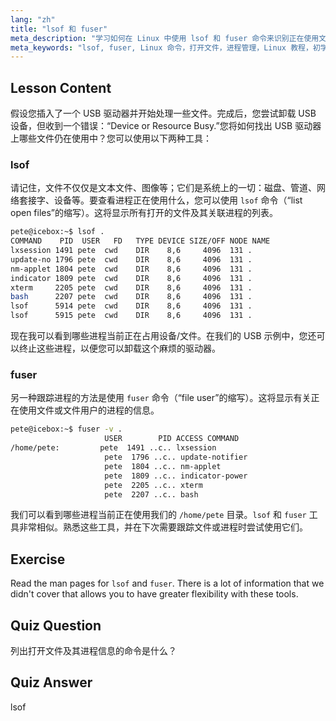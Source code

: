 ```yaml
---
lang: "zh"
title: "lsof 和 fuser"
meta_description: "学习如何在 Linux 中使用 lsof 和 fuser 命令来识别正在使用文件的进程。理解“设备或资源忙”错误并有效管理打开的文件。"
meta_keywords: "lsof, fuser, Linux 命令，打开文件，进程管理，Linux 教程，初学者指南，设备忙"
---
```


## Lesson Content

假设您插入了一个 USB 驱动器并开始处理一些文件。完成后，您尝试卸载 USB 设备，但收到一个错误：“Device or Resource Busy.”您将如何找出 USB 驱动器上哪些文件仍在使用中？您可以使用以下两种工具：

### lsof

请记住，文件不仅仅是文本文件、图像等；它们是系统上的一切：磁盘、管道、网络套接字、设备等。要查看进程正在使用什么，您可以使用 `lsof` 命令（“list open files”的缩写）。这将显示所有打开的文件及其关联进程的列表。

```bash
pete@icebox:~$ lsof .
COMMAND    PID  USER   FD   TYPE DEVICE SIZE/OFF NODE NAME
lxsession 1491 pete  cwd    DIR    8,6     4096  131 .
update-no 1796 pete  cwd    DIR    8,6     4096  131 .
nm-applet 1804 pete  cwd    DIR    8,6     4096  131 .
indicator 1809 pete  cwd    DIR    8,6     4096  131 .
xterm     2205 pete  cwd    DIR    8,6     4096  131 .
bash      2207 pete  cwd    DIR    8,6     4096  131 .
lsof      5914 pete  cwd    DIR    8,6     4096  131 .
lsof      5915 pete  cwd    DIR    8,6     4096  131 .
```

现在我可以看到哪些进程当前正在占用设备/文件。在我们的 USB 示例中，您还可以终止这些进程，以便您可以卸载这个麻烦的驱动器。

### fuser

另一种跟踪进程的方法是使用 `fuser` 命令（“file user”的缩写）。这将显示有关正在使用文件或文件用户的进程的信息。

```bash
pete@icebox:~$ fuser -v .
                     USER        PID ACCESS COMMAND
/home/pete:         pete  1491 ..c.. lxsession
                     pete  1796 ..c.. update-notifier
                     pete  1804 ..c.. nm-applet
                     pete  1809 ..c.. indicator-power
                     pete  2205 ..c.. xterm
                     pete  2207 ..c.. bash
```

我们可以看到哪些进程当前正在使用我们的 `/home/pete` 目录。`lsof` 和 `fuser` 工具非常相似。熟悉这些工具，并在下次需要跟踪文件或进程时尝试使用它们。

## Exercise

Read the man pages for `lsof` and `fuser`. There is a lot of information that we didn't cover that allows you to have greater flexibility with these tools.

## Quiz Question

列出打开文件及其进程信息的命令是什么？

## Quiz Answer

lsof
